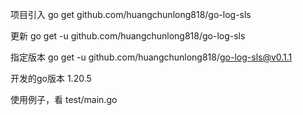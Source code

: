 
项目引入
go get github.com/huangchunlong818/go-log-sls

更新
go get -u github.com/huangchunlong818/go-log-sls

指定版本
go get -u github.com/huangchunlong818/go-log-sls@v0.1.1

开发的go版本 1.20.5

使用例子，看 test/main.go
